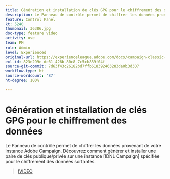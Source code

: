 ```yaml
---
title: Génération et installation de clés GPG pour le chiffrement des données
description: Le Panneau de contrôle permet de chiffrer les données provenant de votre instance Adobe Campaign. Découvrez comment générer et installer une paire de clés publique/privée sur une instance Campaign spécifiée pour le chiffrement des données sortantes.
feature: Control Panel
kt: 5240
thumbnail: 36386.jpg
doc-type: feature video
activity: use
team: PM
role: Admin
level: Experienced
original-url: https://experienceleague.adobe.com/docs/campaign-classic-learn/tutorials/administrating/control-panel-acc/gpg-key-management/generating-and-installing-gpg-keys-for-data-encryption.html
exl-id: 823e299e-dc61-426b-80c8-7c5cb889f04f
source-git-commit: 7d63f43c26182bd7ffb618392463283da0b3d307
workflow-type: ht
source-wordcount: '87'
ht-degree: 100%

---
```


# Génération et installation de clés GPG pour le chiffrement des données

Le Panneau de contrôle permet de chiffrer les données provenant de votre instance Adobe Campaign. Découvrez comment générer et installer une paire de clés publique/privée sur une instance [!DNL Campaign] spécifiée pour le chiffrement des données sortantes.

>[!VIDEO](https://video.tv.adobe.com/v/36386?quality=12)
